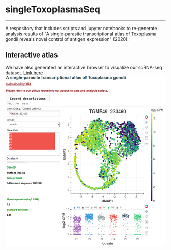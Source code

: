 # singleToxoplasmaSeq
---------------------
A respository that includes scripts and jupyter notebooks to re-generate analysis results of "A single-parasite transcriptional atlas of Toxoplasma gondii reveals novel control of antigen expression" (2020).

Interactive atlas
-----------------
We have also generated an interactive browser to visualize our scRNA-seq dataset. [Link here](http://st-atlas.org)
<img src="./images/st_atlas_example.png" title="Screenshot" width="800"/>

